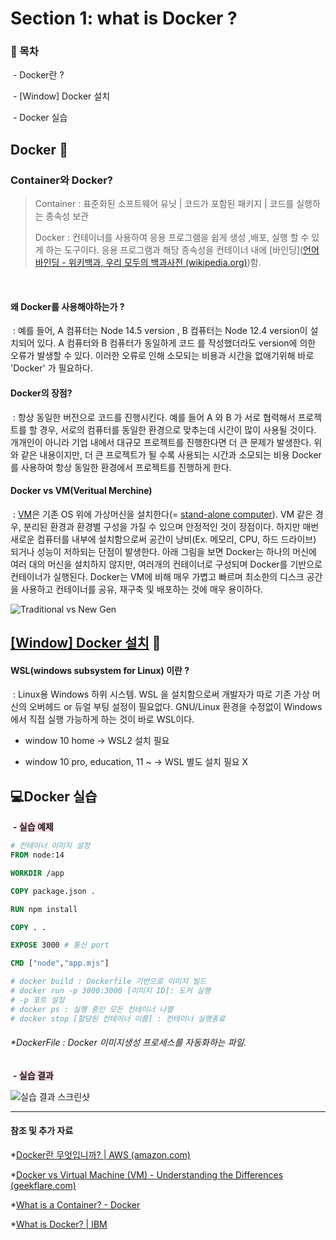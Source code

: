 # Section 1: what is Docker ? 

### 	📝 목차  

​         - Docker란 ? 

​         - [Window] Docker 설치

​         - Docker 실습

## Docker 🐳 

### **Container와 Docker?**

> Container : 표준화된 소프트웨어 유닛 | 코드가 포함된 패키지 | 코드를 실행하는 종속성 보관 
>
> Docker : 컨테이너를 사용하여 응용 프로그램을 쉽게 생성 ,배포, 실행 할 수 있게 하는 도구이다. 응용 프로그램과 해당 종속성을 컨테이너 내에 [바인딩]([언어 바인딩 - 위키백과, 우리 모두의 백과사전 (wikipedia.org)](https://ko.wikipedia.org/wiki/언어_바인딩))함.

​	

#### **왜 Docker를 사용해야하는가 ?**

​    : 예를 들어, A 컴퓨터는 Node 14.5 version , B 컴퓨터는 Node 12.4 version이 설치되어 있다.  A 컴퓨터와 B 컴퓨터가 동일하게 코드 를 작성했더라도  version에 의한 오류가 발생할 수 있다. 이러한 오류로 인해 소모되는 비용과 시간을 없애기위해 바로 'Docker' 가 필요하다.   

#### **Docker의 장점?**

​	: 항상 동일한 버전으로 코드를 진행시킨다.  예를 들어 A 와 B 가 서로 협력해서 프로젝트를 할 경우, 서로의 컴퓨터를 동일한 환경으로 맞추는데 시간이 많이 사용될 것이다. 개개인이 아니라  기업 내에서 대규모 프로젝트를 진행한다면 더 큰 문제가 발생한다.  위와 같은 내용이지만, 더 큰 프로젝트가 될 수록 사용되는 시간과 소모되는 비용 Docker를 사용하여 항상 동일한 환경에서 프로젝트를 진행하게 한다.   

#### **Docker vs VM(Veritual Merchine)**

​	: [VM](https://www.ibm.com/kr-ko/cloud/learn/virtual-machines)은 기존 OS 위에 가상머신을 설치한다(= [stand-alone computer](https://www.pcmag.com/encyclopedia/term/stand-alone-pc)).  VM 같은 경우,  분리된 환경과 환경별 구성을 가질 수 있으며 안정적인 것이 장점이다.   하지만 매번 새로운 컴퓨터를 내부에 설치함으로써 공간이 낭비(Ex. 메모리, CPU, 하드 드라이브)  되거나 성능이 저하되는 단점이 발생한다.  아래 그림을 보면 Docker는  하나의 머신에 여러 대의 머신을 설치하지 않지만,  여러개의 컨테이너로 구성되며 Docker를 기반으로 컨테이너가 실행된다.  Docker는 VM에 비해 매우 가볍고 빠르며 최소한의 디스크 공간을 사용하고  컨테이너를 공유, 재구축 및 배포하는 것에 매우 용이하다. 



![Traditional vs New Gen](https://geekflare.com/cdn-cgi/image/width=796,height=342,fit=crop,quality=80,format=auto,onerror=redirect,metadata=none/wp-content/uploads/2019/09/traditional-vs-new-gen.png)





##  [[Window] Docker 설치](https://docs.docker.com/desktop/install/windows-install/) 🔨

#### WSL(windows subsystem for Linux) 이란 ?

​    : Linux용 Windows 하위 시스템. WSL 을 설치함으로써 개발자가 따로 기존 가상 머신의 오버헤드 or  듀얼 부팅 설정이 필요없다.  GNU/Linux 환경을 수정없이 Windows에서 직접 실행 가능하게 하는 것이 바로 WSL이다.

- window 10 home -> WSL2 설치 필요 

- window 10 pro, education, 11 ~ -> WSL 별도 설치 필요 X 

  

## 💻Docker 실습

​	**- <span style="background-color:#ffdce9">실습 예제</span>**

```dockerfile
# 컨테이너 이미지 설정 
FROM node:14

WORKDIR /app

COPY package.json .

RUN npm install

COPY . .

EXPOSE 3000 # 통신 port

CMD ["node","app.mjs"]

# docker build : Dockerfile 기반으로 이미지 빌드
# docker run -p 3000:3000 [이미지 ID]: 도커 실행
# -p 포트 설정 
# docker ps : 실행 중인 모든 컨테이너 나열 
# docker stop [할당된 컨테이너 이름] : 컨테이너 실행종료
```

###### 	 *DockerFile :  Docker 이미지생성 프로세스를 자동화하는 파일. 



​	**<b>- <span style="background-color:#ffdce9">실습 결과</span></b>**

![실습 결과 스크린샷](https://user-images.githubusercontent.com/39898938/180151519-55d76d19-6e39-4986-b6f0-1155ff7b126d.PNG) 





------

#### 참조 및 추가 자료

*[Docker란 무엇입니까? | AWS (amazon.com)](https://aws.amazon.com/ko/docker/)

*[Docker vs Virtual Machine (VM) - Understanding the Differences (geekflare.com)](https://geekflare.com/docker-vs-virtual-machine/) 

*[What is a Container? - Docker](https://www.docker.com/resources/what-container/) 

*[What is Docker? | IBM](https://www.ibm.com/cloud/learn/docker)

